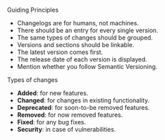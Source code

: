 Guiding Principles
- Changelogs are for humans, not machines.
- There should be an entry for every single version.
- The same types of changes should be grouped.
- Versions and sections should be linkable.
- The latest version comes first.
- The release date of each version is displayed.
- Mention whether you follow Semantic Versioning.

Types of changes
- **Added**: for new features.
- **Changed**: for changes in existing functionality.
- **Deprecated**: for soon-to-be removed features.
- **Removed**: for now removed features.
- **Fixed**: for any bug fixes.
- **Security**: in case of vulnerabilities.